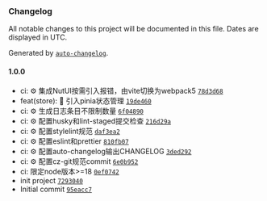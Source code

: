 ### Changelog

All notable changes to this project will be documented in this file. Dates are displayed in UTC.

Generated by [`auto-changelog`](https://github.com/CookPete/auto-changelog).

#### 1.0.0

- ci: ⚙️ 集成NutUI按需引入报错，由vite切换为webpack5 [`78d3d68`](https://github.com/huatten/taro-vue-template/commit/78d3d683b1b5262f3ce1097f28d92f8f5f4119eb)
- feat(store): 🚀 引入pinia状态管理 [`19de460`](https://github.com/huatten/taro-vue-template/commit/19de460d77d219cbc85ff0dd76432bb655ae5d72)
- ci: ⚙️ 生成日志条目不限制数量 [`6f04890`](https://github.com/huatten/taro-vue-template/commit/6f04890855d8ee8e3c792408452de73a289de252)
- ci: ⚙️ 配置husky和lint-staged提交检查 [`216d29a`](https://github.com/huatten/taro-vue-template/commit/216d29a8962f5f220d0ce70b35293da298a81646)
- ci: ⚙️ 配置stylelint规范 [`daf3ea2`](https://github.com/huatten/taro-vue-template/commit/daf3ea2e077a044f913b5fc6feb0023e5f20b260)
- ci: ⚙️ 配置eslint和prettier [`810fb07`](https://github.com/huatten/taro-vue-template/commit/810fb072dc8bae1efcc851d1878472c457598c94)
- ci: ⚙️ 配置auto-changelog输出CHANGELOG [`3ded292`](https://github.com/huatten/taro-vue-template/commit/3ded292b4f5ddcf55c2699f7714dcf71d1a525b9)
- ci: ⚙️ 配置cz-git规范commit [`6e0b952`](https://github.com/huatten/taro-vue-template/commit/6e0b952b38ff540fc263c1021d6e8865b87881c4)
- ci: 限定node版本&gt;=18 [`0ef0742`](https://github.com/huatten/taro-vue-template/commit/0ef0742fc8dbcd063794e54418ebf3cf3b3f03c9)
- init project [`7293040`](https://github.com/huatten/taro-vue-template/commit/7293040aaada063ae066188e11026007f2dcb411)
- Initial commit [`95eacc7`](https://github.com/huatten/taro-vue-template/commit/95eacc7ef5cfadc92fd502674d09c6130011c7b1)
